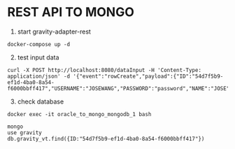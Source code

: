 # REST API TO MONGO
1. start gravity-adapter-rest
```
docker-compose up -d
```

2. test input data
```
curl -X POST http://localhost:8080/dataInput -H 'Content-Type: application/json' -d '{"event":"rowCreate","payload":{"ID":"54d7f5b9-ef1d-4ba0-8a54-f6000bbff417","USERNAME":"JOSEWANG","PASSWORD":"password","NAME":"JOSE","EMAIL":"jose@gmail.com","PHONE":"0987654321","ADDRESS":"ABCCC"}}'
```

3. check database
```
docker exec -it oracle_to_mongo_mongodb_1 bash

mongo
use gravity
db.gravity_vt.find({ID:"54d7f5b9-ef1d-4ba0-8a54-f6000bbff417"})
```
